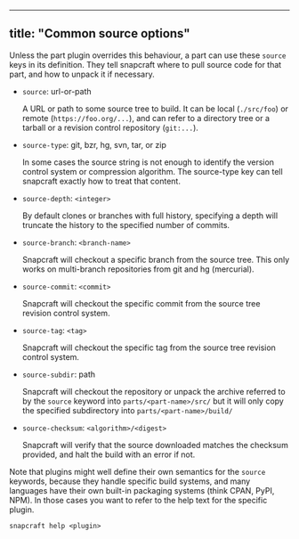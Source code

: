 
---
title: "Common source options"
---

Unless the part plugin overrides this behaviour, a part can use these
`source` keys in its definition. They tell snapcraft where to pull source
code for that part, and how to unpack it if necessary.

  - `source`: url-or-path

    A URL or path to some source tree to build. It can be local
    (`./src/foo`) or remote (`https://foo.org/...`), and can refer to a
    directory tree or a tarball or a revision control repository
    (`git:...`).

  - `source-type`: git, bzr, hg, svn, tar, or zip

    In some cases the source string is not enough to identify the version
    control system or compression algorithm. The source-type key can tell
    snapcraft exactly how to treat that content.

  - `source-depth`: `<integer>`

    By default clones or branches with full history, specifying a depth
    will truncate the history to the specified number of commits.

  - `source-branch`: `<branch-name>`

    Snapcraft will checkout a specific branch from the source tree. This
    only works on multi-branch repositories from git and hg (mercurial).

  - `source-commit`: `<commit>`

    Snapcraft will checkout the specific commit from the source tree revision
    control system.

  - `source-tag`: `<tag>`

    Snapcraft will checkout the specific tag from the source tree revision
    control system.

  - `source-subdir`: path

    Snapcraft will checkout the repository or unpack the archive referred to
    by the `source` keyword into `parts/<part-name>/src/` but it will only
    copy the specified subdirectory into `parts/<part-name>/build/`

  - `source-checksum`: `<algorithm>/<digest>`

    Snapcraft will verify that the source downloaded matches the checksum
    provided, and halt the build with an error if not.

Note that plugins might well define their own semantics for the `source`
keywords, because they handle specific build systems, and many languages
have their own built-in packaging systems (think CPAN, PyPI, NPM). In those
cases you want to refer to the help text for the specific plugin.

    snapcraft help <plugin>
